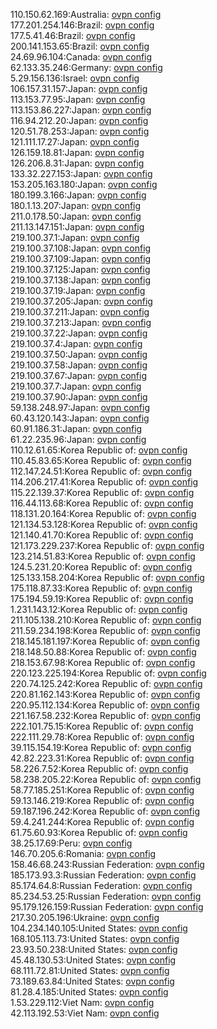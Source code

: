 110.150.62.169:Australia: [ovpn config](vpn/110_150_62_169.ovpn)  
177.201.254.146:Brazil: [ovpn config](vpn/177_201_254_146.ovpn)  
177.5.41.46:Brazil: [ovpn config](vpn/177_5_41_46.ovpn)  
200.141.153.65:Brazil: [ovpn config](vpn/200_141_153_65.ovpn)  
24.69.96.104:Canada: [ovpn config](vpn/24_69_96_104.ovpn)  
62.133.35.246:Germany: [ovpn config](vpn/62_133_35_246.ovpn)  
5.29.156.136:Israel: [ovpn config](vpn/5_29_156_136.ovpn)  
106.157.31.157:Japan: [ovpn config](vpn/106_157_31_157.ovpn)  
113.153.77.95:Japan: [ovpn config](vpn/113_153_77_95.ovpn)  
113.153.86.227:Japan: [ovpn config](vpn/113_153_86_227.ovpn)  
116.94.212.20:Japan: [ovpn config](vpn/116_94_212_20.ovpn)  
120.51.78.253:Japan: [ovpn config](vpn/120_51_78_253.ovpn)  
121.111.17.27:Japan: [ovpn config](vpn/121_111_17_27.ovpn)  
126.159.18.81:Japan: [ovpn config](vpn/126_159_18_81.ovpn)  
126.206.8.31:Japan: [ovpn config](vpn/126_206_8_31.ovpn)  
133.32.227.153:Japan: [ovpn config](vpn/133_32_227_153.ovpn)  
153.205.163.180:Japan: [ovpn config](vpn/153_205_163_180.ovpn)  
180.199.3.166:Japan: [ovpn config](vpn/180_199_3_166.ovpn)  
180.1.13.207:Japan: [ovpn config](vpn/180_1_13_207.ovpn)  
211.0.178.50:Japan: [ovpn config](vpn/211_0_178_50.ovpn)  
211.13.147.151:Japan: [ovpn config](vpn/211_13_147_151.ovpn)  
219.100.37.1:Japan: [ovpn config](vpn/219_100_37_1.ovpn)  
219.100.37.108:Japan: [ovpn config](vpn/219_100_37_108.ovpn)  
219.100.37.109:Japan: [ovpn config](vpn/219_100_37_109.ovpn)  
219.100.37.125:Japan: [ovpn config](vpn/219_100_37_125.ovpn)  
219.100.37.138:Japan: [ovpn config](vpn/219_100_37_138.ovpn)  
219.100.37.19:Japan: [ovpn config](vpn/219_100_37_19.ovpn)  
219.100.37.205:Japan: [ovpn config](vpn/219_100_37_205.ovpn)  
219.100.37.211:Japan: [ovpn config](vpn/219_100_37_211.ovpn)  
219.100.37.213:Japan: [ovpn config](vpn/219_100_37_213.ovpn)  
219.100.37.22:Japan: [ovpn config](vpn/219_100_37_22.ovpn)  
219.100.37.4:Japan: [ovpn config](vpn/219_100_37_4.ovpn)  
219.100.37.50:Japan: [ovpn config](vpn/219_100_37_50.ovpn)  
219.100.37.58:Japan: [ovpn config](vpn/219_100_37_58.ovpn)  
219.100.37.67:Japan: [ovpn config](vpn/219_100_37_67.ovpn)  
219.100.37.7:Japan: [ovpn config](vpn/219_100_37_7.ovpn)  
219.100.37.90:Japan: [ovpn config](vpn/219_100_37_90.ovpn)  
59.138.248.97:Japan: [ovpn config](vpn/59_138_248_97.ovpn)  
60.43.120.143:Japan: [ovpn config](vpn/60_43_120_143.ovpn)  
60.91.186.31:Japan: [ovpn config](vpn/60_91_186_31.ovpn)  
61.22.235.96:Japan: [ovpn config](vpn/61_22_235_96.ovpn)  
110.12.61.65:Korea Republic of: [ovpn config](vpn/110_12_61_65.ovpn)  
110.45.83.65:Korea Republic of: [ovpn config](vpn/110_45_83_65.ovpn)  
112.147.24.51:Korea Republic of: [ovpn config](vpn/112_147_24_51.ovpn)  
114.206.217.41:Korea Republic of: [ovpn config](vpn/114_206_217_41.ovpn)  
115.22.139.37:Korea Republic of: [ovpn config](vpn/115_22_139_37.ovpn)  
116.44.113.68:Korea Republic of: [ovpn config](vpn/116_44_113_68.ovpn)  
118.131.20.164:Korea Republic of: [ovpn config](vpn/118_131_20_164.ovpn)  
121.134.53.128:Korea Republic of: [ovpn config](vpn/121_134_53_128.ovpn)  
121.140.41.70:Korea Republic of: [ovpn config](vpn/121_140_41_70.ovpn)  
121.173.229.237:Korea Republic of: [ovpn config](vpn/121_173_229_237.ovpn)  
123.214.51.83:Korea Republic of: [ovpn config](vpn/123_214_51_83.ovpn)  
124.5.231.20:Korea Republic of: [ovpn config](vpn/124_5_231_20.ovpn)  
125.133.158.204:Korea Republic of: [ovpn config](vpn/125_133_158_204.ovpn)  
175.118.87.33:Korea Republic of: [ovpn config](vpn/175_118_87_33.ovpn)  
175.194.59.19:Korea Republic of: [ovpn config](vpn/175_194_59_19.ovpn)  
1.231.143.12:Korea Republic of: [ovpn config](vpn/1_231_143_12.ovpn)  
211.105.138.210:Korea Republic of: [ovpn config](vpn/211_105_138_210.ovpn)  
211.59.234.198:Korea Republic of: [ovpn config](vpn/211_59_234_198.ovpn)  
218.145.181.197:Korea Republic of: [ovpn config](vpn/218_145_181_197.ovpn)  
218.148.50.88:Korea Republic of: [ovpn config](vpn/218_148_50_88.ovpn)  
218.153.67.98:Korea Republic of: [ovpn config](vpn/218_153_67_98.ovpn)  
220.123.225.194:Korea Republic of: [ovpn config](vpn/220_123_225_194.ovpn)  
220.74.125.242:Korea Republic of: [ovpn config](vpn/220_74_125_242.ovpn)  
220.81.162.143:Korea Republic of: [ovpn config](vpn/220_81_162_143.ovpn)  
220.95.112.134:Korea Republic of: [ovpn config](vpn/220_95_112_134.ovpn)  
221.167.58.232:Korea Republic of: [ovpn config](vpn/221_167_58_232.ovpn)  
222.101.75.15:Korea Republic of: [ovpn config](vpn/222_101_75_15.ovpn)  
222.111.29.78:Korea Republic of: [ovpn config](vpn/222_111_29_78.ovpn)  
39.115.154.19:Korea Republic of: [ovpn config](vpn/39_115_154_19.ovpn)  
42.82.223.31:Korea Republic of: [ovpn config](vpn/42_82_223_31.ovpn)  
58.226.7.52:Korea Republic of: [ovpn config](vpn/58_226_7_52.ovpn)  
58.238.205.22:Korea Republic of: [ovpn config](vpn/58_238_205_22.ovpn)  
58.77.185.251:Korea Republic of: [ovpn config](vpn/58_77_185_251.ovpn)  
59.13.146.219:Korea Republic of: [ovpn config](vpn/59_13_146_219.ovpn)  
59.187.196.242:Korea Republic of: [ovpn config](vpn/59_187_196_242.ovpn)  
59.4.241.244:Korea Republic of: [ovpn config](vpn/59_4_241_244.ovpn)  
61.75.60.93:Korea Republic of: [ovpn config](vpn/61_75_60_93.ovpn)  
38.25.17.69:Peru: [ovpn config](vpn/38_25_17_69.ovpn)  
146.70.205.6:Romania: [ovpn config](vpn/146_70_205_6.ovpn)  
158.46.68.243:Russian Federation: [ovpn config](vpn/158_46_68_243.ovpn)  
185.173.93.3:Russian Federation: [ovpn config](vpn/185_173_93_3.ovpn)  
85.174.64.8:Russian Federation: [ovpn config](vpn/85_174_64_8.ovpn)  
85.234.53.25:Russian Federation: [ovpn config](vpn/85_234_53_25.ovpn)  
95.179.126.159:Russian Federation: [ovpn config](vpn/95_179_126_159.ovpn)  
217.30.205.196:Ukraine: [ovpn config](vpn/217_30_205_196.ovpn)  
104.234.140.105:United States: [ovpn config](vpn/104_234_140_105.ovpn)  
168.105.113.73:United States: [ovpn config](vpn/168_105_113_73.ovpn)  
23.93.50.238:United States: [ovpn config](vpn/23_93_50_238.ovpn)  
45.48.130.53:United States: [ovpn config](vpn/45_48_130_53.ovpn)  
68.111.72.81:United States: [ovpn config](vpn/68_111_72_81.ovpn)  
73.189.63.84:United States: [ovpn config](vpn/73_189_63_84.ovpn)  
81.28.4.185:United States: [ovpn config](vpn/81_28_4_185.ovpn)  
1.53.229.112:Viet Nam: [ovpn config](vpn/1_53_229_112.ovpn)  
42.113.192.53:Viet Nam: [ovpn config](vpn/42_113_192_53.ovpn)  
